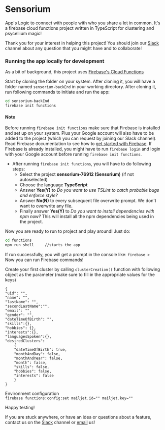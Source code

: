 # Sensorium
App's Logic to connect with people with who you share a lot in common. It's a firebase cloud functions project written in TypeScript for clustering and psycellium magic!

Thank you for your interest in helping this project! You should join our [Slack](https://join.slack.com/t/sense8app/shared_invite/enQtMzA3MzIwMDU0NjQ3LWIzMDA1ZTY4OTczMzJiOTU3ZjkwZGFmNTAzODc1ZjBjOWZjNjc4YmVlMjhjNWI3Zjc4OGIwMmEyZWQwY2ZlYjE) channel about any question that you might have and to collaborate!

### Running the app locally for development
As a bit of background, this project uses [Firebase's Cloud Functions](https://firebase.google.com/docs/functions/get-started)

Start by cloning the folder on your system. After cloning it, you will have a folder named ```sensorium-backEnd``` in your working directory. After cloning it, run following commands to initiate and run the app:

```bash
cd sensorium-backEnd
firebase init functions
```
#### Note
Before running ```firebase init functions``` make sure that Firebase is installed and set up on your system. Plus your Google account will also have to be added to the project (which you can request by joining our Slack channel). Read Firebase documentation to see how to [get started with Firebase](https://firebase.google.com/docs/functions/get-started). If Firebase is already installed, you might have to run ```firebase login``` and login with your Google account before running ```firebase init functions```.

* After running ```firebase init functions```, you will have to do following steps:  
	* Select the project **sensorium-76912 (Sensorium)** (if not autoselected)  
	* Choose the language **TypeScript**  
	* Answer **Yes(Y)** to _Do you want to use TSLint to catch probable bugs and enforce style?_
	* Answer **No(N)** to every subsequent file overwrite prompt. We don't want to overwrite any file.
	* Finally answer **Yes(Y)** to _Do you want to install dependencies with npm now?_ This will install all the npm dependencies being used in the project.

Now you are ready to run to project and play around! Just do:
```bash
cd functions
npm run shell     //starts the app
```
If run successfully, you will get a prompt in the console like: ```firebase >```  
Now you can run Firebase commands!

Create your first cluster by calling `clusterCreation()` function with following object as the parameter (make sure to fill in the appropriate values for the keys)
```
{ 
"uid": "", 
"name": "",
"lastName": "",
"secondLastName":"",
"email": "",
"gender": "",
"dateTimeOfBirth": "",
"skills":{},
"hobbies": {},
"interests":{},
"languagesSpoken":{},
"desiredClusters": 
	{ 
	"dateTimeOfBirth": true, 
	"monthAndDay": false, 
	"monthAndYear": false,
	"month": false,
	"skills": false,
	"hobbies": false,
	"interests": false 
	}
}
```
Environment configuration  
`firebase functions:config:set mailjet.id="" mailjet.key=""`

Happy testing!

If you are stuck anywhere, or have an idea or questions about a feature, contact us on the [Slack](https://join.slack.com/t/sense8app/shared_invite/enQtMzA3MzIwMDU0NjQ3LWIzMDA1ZTY4OTczMzJiOTU3ZjkwZGFmNTAzODc1ZjBjOWZjNjc4YmVlMjhjNWI3Zjc4OGIwMmEyZWQwY2ZlYjE) channel or [email](info@sensorium.online) us!
